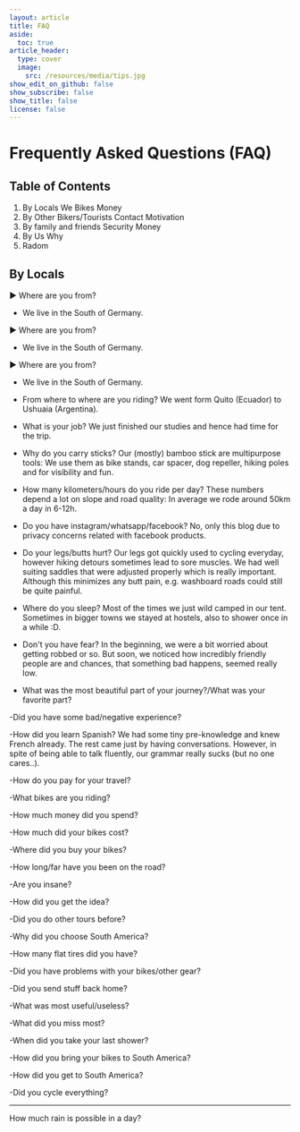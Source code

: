 ```yaml
---
layout: article
title: FAQ
aside:
  toc: true
article_header:
  type: cover
  image:
    src: /resources/media/tips.jpg
show_edit_on_github: false
show_subscribe: false
show_title: false
license: false
---
```


# Frequently Asked Questions (FAQ)

## Table of Contents

1. By Locals
    We
    Bikes
    Money
2. By Other Bikers/Tourists
    Contact
    Motivation
3. By family and friends
    Security
    Money
4. By Us
    Why
5. Radom

## By Locals

&#9654; Where are you from?
- We live in the South of Germany.

&#9654; Where are you from?
- We live in the South of Germany.

&#9654; Where are you from?
- We live in the South of Germany.

- From where to where are you riding?
We went form Quito (Ecuador) to Ushuaia (Argentina).

- What is your job?
We just finished our studies and hence had time for the trip.

- Why do you carry sticks?
Our (mostly) bamboo stick are multipurpose tools: We use them as bike stands, car spacer, dog repeller, hiking poles and for visibility and fun.

- How many kilometers/hours do you ride per day?
These numbers depend a lot on slope and road quality: In average we rode around 50km a day in 6-12h.

- Do you have instagram/whatsapp/facebook?
No, only this blog due to privacy concerns related with facebook products.

- Do your legs/butts hurt?
Our legs got quickly used to cycling everyday, however hiking detours sometimes lead to sore muscles. We had well suiting saddles that were adjusted properly which is really important. Although this minimizes any butt pain, e.g. washboard roads could still be quite painful.

- Where do you sleep?
Most of the times we just wild camped in our tent. Sometimes in bigger towns we stayed at hostels, also to shower once in a while :D.

- Don't you have fear?
In the beginning, we were a bit worried about getting robbed or so. But soon, we noticed how incredibly friendly people are and chances, that something bad happens, seemed really low.

- What was the most beautiful part of your journey?/What was your favorite part?

-Did you have some bad/negative experience?

-How did you learn Spanish?
We had some tiny pre-knowledge and knew French already. The rest came just by having conversations. However, in spite of being able to talk fluently, our grammar really sucks (but no one cares..).

-How do you pay for your travel?

-What bikes are you riding?

-How much money did you spend?

-How much did your bikes cost?

-Where did you buy your bikes?

-How long/far have you been on the road?

-Are you insane?

-How did you get the idea?

-Did you do other tours before?

-Why did you choose South America?

-How many flat tires did you have?

-Did you have problems with your bikes/other gear?

-Did you send stuff back home?

-What was most useful/useless?

-What did you miss most?

-When did you take your last shower?

-How did you bring your bikes to South America?

-How did you get to South America?

-Did you cycle everything?


***



How much rain is possible in a day?




